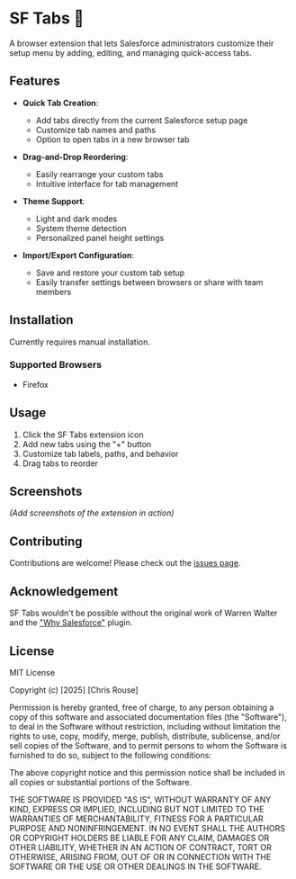 # SF Tabs 🚀

A browser extension that lets Salesforce administrators customize their setup menu by adding, editing, and managing quick-access tabs.

## Features

- **Quick Tab Creation**: 
  - Add tabs directly from the current Salesforce setup page
  - Customize tab names and paths
  - Option to open tabs in a new browser tab

- **Drag-and-Drop Reordering**:
  - Easily rearrange your custom tabs
  - Intuitive interface for tab management

- **Theme Support**:
  - Light and dark modes
  - System theme detection
  - Personalized panel height settings

- **Import/Export Configuration**:
  - Save and restore your custom tab setup
  - Easily transfer settings between browsers or share with team members

## Installation

Currently requires manual installation.


### Supported Browsers

- Firefox


## Usage

1. Click the SF Tabs extension icon
2. Add new tabs using the "+" button
3. Customize tab labels, paths, and behavior
4. Drag tabs to reorder

## Screenshots

*(Add screenshots of the extension in action)*

## Contributing

Contributions are welcome! Please check out the [issues page](https://github.com/chrisrouse/sftabs/issues).

## Acknowledgement

SF Tabs wouldn't be possible without the original work of Warren Walter and the ["Why Salesforce"](https://github.com/walters954/why-salesforce) plugin.

## License

MIT License

Copyright (c) [2025] [Chris Rouse]

Permission is hereby granted, free of charge, to any person obtaining a copy
of this software and associated documentation files (the "Software"), to deal
in the Software without restriction, including without limitation the rights
to use, copy, modify, merge, publish, distribute, sublicense, and/or sell
copies of the Software, and to permit persons to whom the Software is
furnished to do so, subject to the following conditions:

The above copyright notice and this permission notice shall be included in all
copies or substantial portions of the Software.

THE SOFTWARE IS PROVIDED "AS IS", WITHOUT WARRANTY OF ANY KIND, EXPRESS OR
IMPLIED, INCLUDING BUT NOT LIMITED TO THE WARRANTIES OF MERCHANTABILITY,
FITNESS FOR A PARTICULAR PURPOSE AND NONINFRINGEMENT. IN NO EVENT SHALL THE
AUTHORS OR COPYRIGHT HOLDERS BE LIABLE FOR ANY CLAIM, DAMAGES OR OTHER
LIABILITY, WHETHER IN AN ACTION OF CONTRACT, TORT OR OTHERWISE, ARISING FROM,
OUT OF OR IN CONNECTION WITH THE SOFTWARE OR THE USE OR OTHER DEALINGS IN THE
SOFTWARE.
